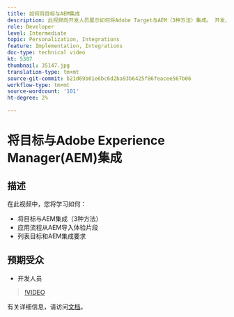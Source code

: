 ```yaml
---
title: 如何将目标与AEM集成
description: 此视频向开发人员展示如何将Adobe Target与AEM（3种方法）集成。 开发人员将学习如何应用该流程从AEM导入体验片段，并学习目标和AEM集成要求。
role: Developer
level: Intermediate
topic: Personalization, Integrations
feature: Implementation, Integrations
doc-type: technical video
kt: 5387
thumbnail: 35147.jpg
translation-type: tm+mt
source-git-commit: b21d69b01e6bc6d2ba93b6425f86feacee567b06
workflow-type: tm+mt
source-wordcount: '101'
ht-degree: 2%

---
```



# 将目标与Adobe Experience Manager(AEM)集成

## 描述

在此视频中，您将学习如何：

* 将目标与AEM集成（3种方法）
* 应用流程从AEM导入体验片段
* 列表目标和AEM集成要求

## 预期受众

* 开发人员

>[!VIDEO](https://video.tv.adobe.com/v/35147/?quality=12)

有关详细信息，请访问[文档](https://docs.adobe.com/content/help/en/target/using/experiences/offers/aem-experience-fragments.html)。
